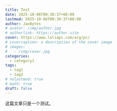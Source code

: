 ```yaml
---
title: Test
date: 2025-10-06T00:30:37+08:00
lastmod: 2025-10-06T00:30:37+08:00
author: JaxBytes
# avatar: /img/author.jpg
# authorlink: https://author.site
cover: https://www.loliapi.com/acg/pc/
# covercaption: a description of the cover image
# images:
#   - /img/cover.jpg
categories:
  - category1
tags:
  - tag1
  - tag2
# nolastmod: true
# math: true
draft: false
---
```


这篇文章只是一个测试。
